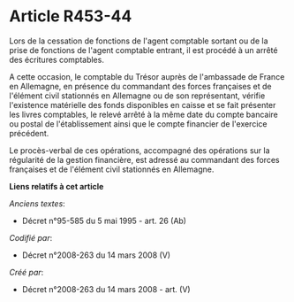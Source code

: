 # Article R453-44

Lors de la cessation de fonctions de l'agent comptable sortant ou de la prise de fonctions de l'agent comptable entrant, il
est procédé à un arrêté des écritures comptables.

A cette occasion, le comptable du Trésor auprès de l'ambassade de France en Allemagne, en présence du commandant des forces
françaises et de l'élément civil stationnés en Allemagne ou de son représentant, vérifie l'existence matérielle des fonds
disponibles en caisse et se fait présenter les livres comptables, le relevé arrêté à la même date du compte bancaire ou
postal de l'établissement ainsi que le compte financier de l'exercice précédent.

Le procès-verbal de ces opérations, accompagné des opérations sur la régularité de la gestion financière, est adressé au
commandant des forces françaises et de l'élément civil stationnés en Allemagne.

**Liens relatifs à cet article**

_Anciens textes_:

  - Décret n°95-585 du 5 mai 1995 - art. 26 (Ab)

_Codifié par_:

  - Décret n°2008-263 du 14 mars 2008 (V)

_Créé par_:

  - Décret n°2008-263 du 14 mars 2008 - art. (V)
